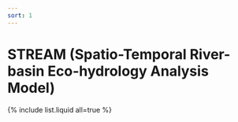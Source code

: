 ```yaml
---
sort: 1
---
```


# STREAM  (Spatio-Temporal River-basin Eco-hydrology Analysis Model)


{% include list.liquid all=true %}
